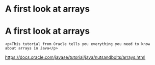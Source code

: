 # A first look at arrays

<h1 class="page-title">A first look at arrays</h1>
  
    <p>This tutorial from Oracle tells you everything you need to know about arrays in Java</p>


https://docs.oracle.com/javase/tutorial/java/nutsandbolts/arrays.html
